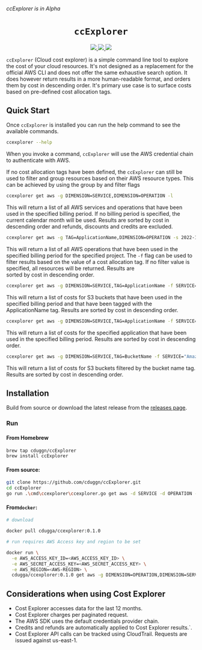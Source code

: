###### ccExplorer is in Alpha

<h1 align="center"><code>ccExplorer</code></h1>

<div align="center">
<a href="https://github.com/cduggn/ccExplorer/actions" 
alt="goreleaser status">
<img src="https://github.com/cduggn/ccExplorer/actions/workflows/release.yml/badge.svg">
</a>
<a href="https://github.com/cduggn/ccExplorer/actions" 
alt="CodeQL status">
<img src="https://github.com/cduggn/ccExplorer/actions/workflows/codeql.yml/badge.svg">
</a>
<a href="https://github.com/cduggn/ccExplorer/releases" 
alt="release status">
<img src="https://img.shields.io/github/v/release/cduggn/ccExplorer">
</a>


</div>

`ccExplorer` (Cloud cost explorer) is a simple command line tool to explore the 
cost of your cloud resources. It's not 
designed as a replacement for the official AWS CLI and does not offer the 
same exhaustive search option. It does however return results in a more
human-readable format, and orders them by cost in descending order.
It's primary use case is to surface costs based on pre-defined cost allocation tags. 

Quick Start
-----------

Once `ccExplorer` is installed you can run the help command to see the 
available commands.

```sh
ccexplorer --help
```
When you invoke a command, `ccExplorer` will use the AWS 
credential chain to authenticate with AWS.

If no cost allocation tags have been defined, the  `ccExplorer` can still be 
used to 
filter and group resources based on their 
AWS resource types. This can be achieved by using the group by and filter 
flags 

```sh
ccexplorer get aws -g DIMENSION=SERVICE,DIMENSION=OPERATION -l
```

This will return a list of all AWS services and operations that have been
used in the specified billing period. If no billing period is specified, the
current calendar month will be used. Results are sorted by cost in 
descending order and refunds, discounts and credits are excluded.

```sh
ccexplorer get aws -g TAG=ApplicationName,DIMENSION=OPERATION -s 2022-12-10 -f TAG="my-project"
```
This will return a list of all AWS operations that have been used in the 
specified billing period for the specified project. The `-f` flag can be
used to filter results based on the value of a cost allocation tag. If no 
filter value is specified, all resources will be returned. Results are  
sorted by cost in descending order.

```sh
ccexplorer get aws -g DIMENSION=SERVICE,TAG=ApplicationName -f SERVICE="Amazon Simple Storage Service"  -l
```

This will return a list of costs for S3 buckets that have been used in the
specified billing period and that have been tagged with the ApplicationName
tag. Results are sorted by cost in descending order.

```sh
ccexplorer get aws -g DIMENSION=SERVICE,TAG=ApplicationName -f SERVICE="Amazon Simple Storage Service"  -l -f TAG="my-application"
```

This will return a list of costs for the specified application that have
been used in the specified billing period. Results are sorted by cost in
descending order.

```sh
ccexplorer get aws -g DIMENSION=SERVICE,TAG=BucketName -f SERVICE="Amazon Simple Storage Service"
```

This will return a list of costs for S3 buckets filtered by the bucket name
tag. Results are sorted by cost in descending order.


Installation
------------

Build from source or download the latest release from the [releases page](https://github.com/cduggn/ccExplorer/releases). 

### Run 

#### From Homebrew

```sh
brew tap cduggn/ccExplorer
brew install ccExplorer
```

#### From source: 

```sh
git clone https://github.com/cduggn/ccExplorer.git
cd ccExplorer 
go run .\cmd\ccexplorer\ccexplorer.go get aws -d SERVICE -d OPERATION -u SERVICE="Amazon DynamoDB"  -c
```

#### From`docker`:

```sh
# download

docker pull cdugga/ccexplorer:0.1.0

# run requires AWS Access key and region to be set

docker run \
  -e AWS_ACCESS_KEY_ID=<AWS_ACCESS_KEY_ID> \
  -e AWS_SECRET_ACCESS_KEY=<AWS_SECRET_ACCESS_KEY> \
  -e AWS_REGION=<AWS-REGION> \
  cdugga/ccexplorer:0.1.0 get aws -g DIMENSION=OPERATION,DIMENSION=SERVICE -l 
```

## Considerations when using Cost Explorer

- Cost Explorer accesses data for the last 12 months.
- Cost Explorer charges per paginated request.
- The AWS SDK uses the default credentials provider chain.
- Credits and refunds are automatically applied to Cost Explorer results.`.
- Cost Explorer API calls can be tracked using CloudTrail. Requests are issued against us-east-1.
